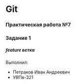 # Git
### Практическая работа №7
### Задание 1
##### feature ветка
Выполнил:
* Петраков Иван Андреевич
* УВПв-321